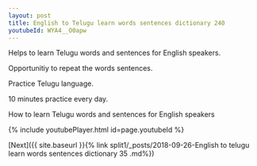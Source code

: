 ```yaml
---
layout: post
title: English to Telugu learn words sentences dictionary 240 
youtubeId: WYA4__O0apw
---
```

 
 
Helps to learn Telugu words and sentences for English speakers.

Opportunitiy to repeat the words sentences. 

Practice Telugu language. 
 
10 minutes practice every day. 
 
How to learn Telugu words and sentences for English speakers 
 
{% include youtubePlayer.html id=page.youtubeId %}
 
 
[Next]({{ site.baseurl }}{% link  split1/_posts/2018-09-26-English to telugu learn words sentences dictionary 35 .md%})
 
